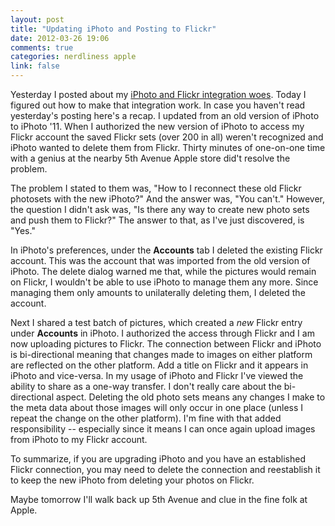```yaml
---
layout: post
title: "Updating iPhoto and Posting to Flickr"
date: 2012-03-26 19:06
comments: true
categories: nerdliness apple
link: false
---
```

Yesterday I posted about my [iPhoto and Flickr integration woes](http://zanshin.net/2012/03/25/iphoto-flickr-sets-dont-transfer/ "iPhoto Flickr Sets Don't Transfer"). Today I figured out how to make that integration work. In case you haven't read yesterday's posting here's a recap. I updated from an old version of iPhoto to iPhoto '11. When I authorized the new version of iPhoto to access my Flickr account the saved Flickr sets (over 200 in all) weren't recognized and iPhoto wanted to delete them from Flickr. Thirty minutes of one-on-one time with a genius at the nearby 5th Avenue Apple store did't resolve the problem.

The problem I stated to them was, "How to I reconnect these old Flickr photosets with the new iPhoto?" And the answer was, "You can't." However, the question I didn't ask was, "Is there any way to create new photo sets and push them to Flickr?"  The answer to that, as I've just discovered, is "Yes."

In iPhoto's preferences, under the **Accounts** tab I deleted the existing Flickr account. This was the account that was imported from the old version of iPhoto. The delete dialog warned me that, while the pictures would remain on Flickr, I wouldn't be able to use iPhoto to manage them any more. Since managing them only amounts to unilaterally deleting them, I deleted the account.

Next I shared a test batch of pictures, which created a _new_ Flickr entry under **Accounts** in iPhoto. I authorized the access through Flickr and I am now uploading pictures to Flickr. The connection between Flickr and iPhoto is bi-directional meaning that changes made to images on either platform are reflected on the other platform. Add a title on Flickr and it appears in iPhoto and vice-versa. In my usage of iPhoto and Flickr I've viewed the ability to share as a one-way transfer. I don't really care about the bi-directional aspect. Deleting the old photo sets means any changes I make to the meta data about those images will only occur in one place (unless I repeat the change on the other platform). I'm fine with that added responsibility -- especially since it means I can once again upload images from iPhoto to my Flickr account.

To summarize, if you are upgrading iPhoto and you have an established Flickr connection, you may need to delete the connection and reestablish it to keep the new iPhoto from deleting your photos on Flickr.

Maybe tomorrow I'll walk back up 5th Avenue and clue in the fine folk at Apple.